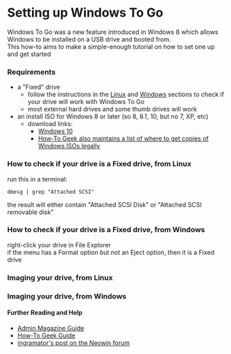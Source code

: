 Setting up Windows To Go
========================

Windows To Go was a new feature introduced in Windows 8 which allows Windows to be installed on a USB drive and booted from.  
This how-to aims to make a simple-enough tutorial on how to set one up and get started  
### Requirements
* a "Fixed" drive
  * follow the instructions in the [Linux](#checkfixeddrivelinux) and [Windows](#checkfixeddrivewindows) sections to check if your drive will work with Windows To Go 
  * most external hard drives and some thumb drives will work 
* an install ISO for Windows 8 or later (so 8, 8.1, 10, but no 7, XP, etc)
  * download links: 
    * [Windows 10](https://www.microsoft.com/en-us/software-download/windows10ISO)
    * [How-To Geek also maintains a list of where to get copies of Windows ISOs legally](http://www.howtogeek.com/186775/how-to-download-windows-7-8-and-8.1-installation-media-legally/) 
  
### How to check if your drive is a Fixed drive, from Linux <a name="checkfixeddrivelinux"></a>
run this in a terminal: 
```
dmesg | grep "Attached SCSI"
``` 
the result will either contain "Attached SCSI Disk" or "Attached SCSI removable disk" 

### How to check if your drive is a Fixed drive, from Windows <a name="checkfixeddrivewindows"></a>
right-click your drive in File Explorer  
if the menu has a Format option but not an Eject option, then it is a Fixed drive 


### Imaging your drive, from Linux

### Imaging your drive, from Windows

#### Further Reading and Help
* [Admin Magazine Guide](http://www.admin-magazine.com/Articles/Putting-Windows-8-on-a-USB-Drive)
* [How-To Geek Guide](http://www.howtogeek.com/196817/how-to-create-a-windows-to-go-usb-drive-without-the-enterprise-edition/)
* [ingramator's post on the Neowin forum](http://www.neowin.net/forum/topic/1134268-tutorialwindows-8-to-go-without-enterprise-edition/)
